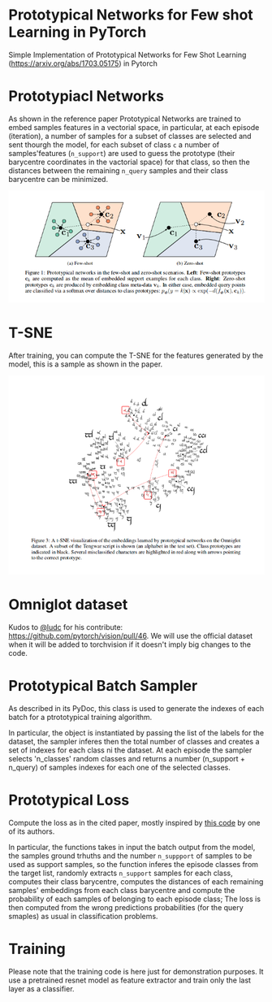 # Prototypical Networks for Few shot Learning in PyTorch
Simple Implementation of Prototypical Networks for Few Shot Learning (https://arxiv.org/abs/1703.05175) in Pytorch

# Prototypiacl Networks

As shown in the reference paper Prototypical Networks are trained to embed samples features in a vectorial space, in particular, at each episode (iteration), a number of samples for a subset of classes are selected and sent thourgh the model, for each subset of class `c` a number of samples'features (`n_support`) are used to guess the prototype (their barycentre coordinates in the vactorial space) for that class, so then the distances between the remaining `n_query` samples and their class barycentre can be minimized.

![Prototypical Networks](doc/imgs/proto-1.png)

# T-SNE 

After training, you can compute the T-SNE for the features generated by the model, this is a sample as shown in the paper.

![Reference Paper T-SNE](doc/imgs/proto-2.png)

# Omniglot dataset

Kudos to [@ludc](https://github.com/ludc) for his contribute: https://github.com/pytorch/vision/pull/46.
We will use the official dataset when it will be added to torchvision if it doesn't imply big changes to the code.

# Prototypical Batch Sampler

As described in its PyDoc, this class is used to generate the indexes of each batch for a ptrototypical training algorithm.

In particular, the object is instantiated by passing the list of the labels for the dataset, the sampler inferes then the total number of classes and creates a set of indexes for each class ni the dataset. At each episode the sampler selects 'n_classes' random classes and returns a number (n_support + n_query) of samples indexes for each one of the selected classes.

# Prototypical Loss

Compute the loss as in the cited paper, mostly inspired by [this code](https://github.com/jakesnell/prototypical-networks/blob/master/protonets/models/few_shot.py) by one of its authors.

In particular, the functions takes in input the batch output from the model, the samples ground trhuths and the number `n_suppport` of samples to be used as support samples, so the function inferes the episode classes from the target list, randomly extracts `n_support` samples for each class, computes their class barycentre, computes the distances of each remaining samples' embeddings from each class barycentre and compute the probability of each samples of belonging to each episode class; The loss is then computed from the wrong predictions probabilities (for the query smaples) as usual in classification problems.

# Training

Please note that the training code is here just for demonstration purposes. It use a pretrained resnet model as feature extractor and train only the last layer as a classifier.
